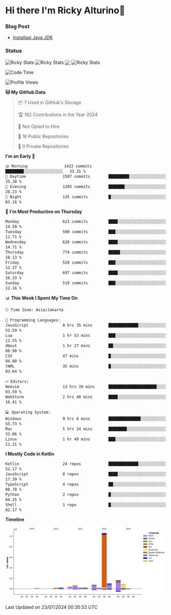 # Hi there I'm Ricky Alturino👋

### Blog Post

<!-- BLOG-POST-LIST:START -->

- [Installasi Java JDK](https://onirutla.medium.com/installasi-java-jdk-ec701beeb5cb?source=rss-d9d81c918cc9------2)
<!-- BLOG-POST-LIST:END -->

### Status

<img align="center" alt="Ricky Stats" src="https://github-readme-stats.vercel.app/api?username=Alturino&theme=dark&show_icons=true&hide_border=false" />
<img align="center" alt="Ricky Stats" src="https://github-readme-stats.vercel.app/api/top-langs/?username=Alturino&theme=dark&show_icons=true&layout=compact"/>
<img align="center" width="640px" src="https://github-readme-stats.vercel.app/api/wakatime?username=Alturino&layout=compact&hide_border=true&theme=dark">
<img align="center" alt="Ricky Stats" src="https://leetcard.jacoblin.cool/onirutla?border=0&radius=20&ext=activity"/>

<!--START_SECTION:waka-->
![Code Time](http://img.shields.io/badge/Code%20Time-408%20hrs%2045%20mins-blue)

![Profile Views](http://img.shields.io/badge/Profile%20Views-0-blue)

**🐱 My GitHub Data** 

> 📦 ? Used in GitHub's Storage 
 > 
> 🏆 182 Contributions in the Year 2024
 > 
> 🚫 Not Opted to Hire
 > 
> 📜 16 Public Repositories 
 > 
> 🔑 0 Private Repositories 
 > 
**I'm an Early 🐤** 

```text
🌞 Morning                1422 commits        ████████░░░░░░░░░░░░░░░░░   33.31 % 
🌆 Daytime                1507 commits        █████████░░░░░░░░░░░░░░░░   35.30 % 
🌃 Evening                1205 commits        ███████░░░░░░░░░░░░░░░░░░   28.23 % 
🌙 Night                  135 commits         █░░░░░░░░░░░░░░░░░░░░░░░░   03.16 % 
```
📅 **I'm Most Productive on Thursday** 

```text
Monday                   623 commits         ████░░░░░░░░░░░░░░░░░░░░░   14.59 % 
Tuesday                  500 commits         ███░░░░░░░░░░░░░░░░░░░░░░   11.71 % 
Wednesday                628 commits         ████░░░░░░░░░░░░░░░░░░░░░   14.71 % 
Thursday                 774 commits         █████░░░░░░░░░░░░░░░░░░░░   18.13 % 
Friday                   528 commits         ███░░░░░░░░░░░░░░░░░░░░░░   12.37 % 
Saturday                 697 commits         ████░░░░░░░░░░░░░░░░░░░░░   16.33 % 
Sunday                   519 commits         ███░░░░░░░░░░░░░░░░░░░░░░   12.16 % 
```


📊 **This Week I Spent My Time On** 

```text
🕑︎ Time Zone: Asia/Jakarta

💬 Programming Languages: 
JavaScript               8 hrs 35 mins       █████████████░░░░░░░░░░░░   52.59 % 
Lua                      1 hr 53 mins        ███░░░░░░░░░░░░░░░░░░░░░░   11.55 % 
dbout                    1 hr 27 mins        ██░░░░░░░░░░░░░░░░░░░░░░░   08.90 % 
CSV                      47 mins             █░░░░░░░░░░░░░░░░░░░░░░░░   04.80 % 
YAML                     35 mins             █░░░░░░░░░░░░░░░░░░░░░░░░   03.64 % 

🔥 Editors: 
Neovim                   13 hrs 39 mins      █████████████████████░░░░   83.59 % 
WebStorm                 2 hrs 40 mins       ████░░░░░░░░░░░░░░░░░░░░░   16.41 % 

💻 Operating System: 
Windows                  9 hrs 6 mins        ██████████████░░░░░░░░░░░   55.73 % 
Mac                      5 hrs 24 mins       ████████░░░░░░░░░░░░░░░░░   33.06 % 
Linux                    1 hr 49 mins        ███░░░░░░░░░░░░░░░░░░░░░░   11.21 % 
```

**I Mostly Code in Kotlin** 

```text
Kotlin                   24 repos            █████████████░░░░░░░░░░░░   52.17 % 
JavaScript               8 repos             ████░░░░░░░░░░░░░░░░░░░░░   17.39 % 
TypeScript               4 repos             ██░░░░░░░░░░░░░░░░░░░░░░░   08.70 % 
Python                   2 repos             █░░░░░░░░░░░░░░░░░░░░░░░░   04.35 % 
Shell                    1 repo              █░░░░░░░░░░░░░░░░░░░░░░░░   02.17 % 
```



**Timeline**

![Lines of Code chart](https://raw.githubusercontent.com/Alturino/Alturino/main/assets/bar_graph.png)


 Last Updated on 23/07/2024 00:35:53 UTC
<!--END_SECTION:waka-->
